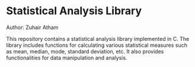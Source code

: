 # Statistical Analysis Library

Author: Zuhair Atham

This repository contains a statistical analysis library implemented in C. The library includes functions for calculating various statistical measures such as mean, median, mode, standard deviation, etc. It also provides functionalities for data manipulation and analysis.


